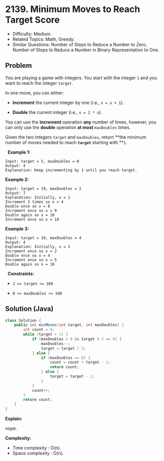 # 2139. Minimum Moves to Reach Target Score

- Difficulty: Medium.
- Related Topics: Math, Greedy.
- Similar Questions: Number of Steps to Reduce a Number to Zero, Number of Steps to Reduce a Number in Binary Representation to One.

## Problem

You are playing a game with integers. You start with the integer ```1``` and you want to reach the integer ```target```.

In one move, you can either:


	
- **Increment** the current integer by one (i.e., ```x = x + 1```).
	
- **Double** the current integer (i.e., ```x = 2 * x```).


You can use the **increment** operation **any** number of times, however, you can only use the **double** operation **at most** ```maxDoubles``` times.

Given the two integers ```target``` and ```maxDoubles```, return **the minimum number of moves needed to reach **```target```** starting with **```1```.

 
**Example 1:**

```
Input: target = 5, maxDoubles = 0
Output: 4
Explanation: Keep incrementing by 1 until you reach target.
```

**Example 2:**

```
Input: target = 19, maxDoubles = 2
Output: 7
Explanation: Initially, x = 1
Increment 3 times so x = 4
Double once so x = 8
Increment once so x = 9
Double again so x = 18
Increment once so x = 19
```

**Example 3:**

```
Input: target = 10, maxDoubles = 4
Output: 4
Explanation: Initially, x = 1
Increment once so x = 2
Double once so x = 4
Increment once so x = 5
Double again so x = 10
```

 
**Constraints:**


	
- ```1 <= target <= 109```
	
- ```0 <= maxDoubles <= 100```



## Solution (Java)

```java
class Solution {
    public int minMoves(int target, int maxDoubles) {
        int count = 0;
        while (target > 1) {
            if (maxDoubles > 0 && target % 2 == 0) {
                maxDoubles--;
                target = target / 2;
            } else {
                if (maxDoubles == 0) {
                    count = count + target - 1;
                    return count;
                } else {
                    target = target - 1;
                }
            }
            count++;
        }
        return count;
    }
}
```

**Explain:**

nope.

**Complexity:**

* Time complexity : O(n).
* Space complexity : O(n).
